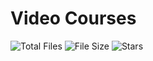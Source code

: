 # Video Courses

![Total Files](https://img.shields.io/github/directory-file-count/dev-aniketj/Video-Courses?color=4078c0&style=for-the-badge)
![File Size](https://img.shields.io/github/repo-size/dev-aniketj/Video-Courses?color=4078c0&style=for-the-badge)
![Stars](https://img.shields.io/github/stars/dev-aniketj/Video-Courses?color=4078c0&style=for-the-badge)
